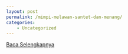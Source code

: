 ```yaml
---
layout: post
permalink: /mimpi-melawan-santet-dan-menang/
categories:
    - Uncategorized
---
```


[Baca Selengkapnya](/05)